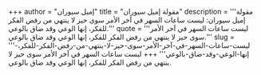 +++
author = "إميل سيوران"
title = "مقولة إميل سيوران"
description = '''مقولة إميل سيوران: ليست ساعات السهر في آخر الأمر سوى حيز لا ينتهي من رفض الفكر للفكر، إنها الوعي وقد ضاق بالوعي.'''
quote = '''ليست ساعات السهر في آخر الأمر سوى حيز لا ينتهي من رفض الفكر للفكر، إنها الوعي وقد ضاق بالوعي.'''
slug = '''ليست-ساعات-السهر-في-آخر-الأمر-سوى-حيز-لا-ينتهي-من-رفض-الفكر-للفكر،-إنها-الوعي-وقد-ضاق-بالوعي'''
+++
ليست ساعات السهر في آخر الأمر سوى حيز لا ينتهي من رفض الفكر للفكر، إنها الوعي وقد ضاق بالوعي.
